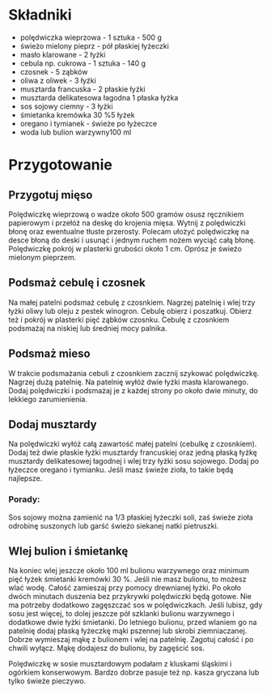 # Składniki
 - polędwiczka wieprzowa - 1 sztuka - 500 g
 - świeżo mielony pieprz - pół płaskiej łyżeczki
- masło klarowane - 2 łyżki
- cebula np. cukrowa - 1 sztuka - 140 g
- czosnek - 5 ząbków
- oliwa z oliwek - 3 łyżki
- musztarda francuska - 2 płaskie łyżki
- musztarda delikatesowa łagodna 1 płaska łyżka
- sos sojowy ciemny - 3 łyżki
- śmietanka kremówka 30 %5 łyżek
- oregano i tymianek - świeże po łyżeczce
- woda lub bulion warzywny100 ml
# Przygotowanie
## Przygotuj mięso
Polędwiczkę wieprzową o wadze około 500 gramów osusz ręcznikiem papierowym i przełóż na deskę do krojenia mięsa. Wytnij z polędwiczki błonę oraz ewentualne tłuste przerosty. Polecam ułożyć polędwiczkę na desce błoną do deski i usunąć i jednym ruchem nożem wyciąć całą błonę. Polędwiczkę pokrój w plasterki grubości około 1 cm. Oprósz je świeżo mielonym pieprzem.

## Podsmaż cebulę i czosnek
Na małej patelni podsmaż cebulę z czosnkiem. Nagrzej patelnię i wlej trzy łyżki oliwy lub oleju z pestek winogron. Cebulę obierz i poszatkuj. Obierz też i pokrój w plasterki pięć ząbków czosnku. Cebulę z czosnkiem podsmażaj na niskiej lub średniej mocy palnika.

## Podsmaż mieso
W trakcie podsmażania cebuli z czosnkiem zacznij szykować polędwiczkę. Nagrzej dużą patelnię. Na patelnię wyłóż dwie łyżki masła klarowanego. Dodaj polędwiczki i podsmażaj je z każdej strony po około dwie minuty, do lekkiego zarumienienia. 

## Dodaj musztardy
Na polędwiczki wyłóż całą zawartość małej patelni (cebulkę z czosnkiem). Dodaj też dwie płaskie łyżki musztardy francuskiej oraz jedną płaską łyżkę musztardy delikatesowej łagodnej i wlej trzy łyżki sosu sojowego. Dodaj po łyżeczce oregano i tymianku. Jeśli masz świeże zioła, to takie będą najlepsze.

### Porady: 
Sos sojowy można zamienić na 1/3 płaskiej łyżeczki soli, zaś świeże zioła odrobinę suszonych lub garść świeżo siekanej natki pietruszki. 

## Wlej bulion i śmietankę
Na koniec wlej jeszcze około 100 ml bulionu warzywnego oraz minimum pięć łyżek śmietanki kremówki 30 %. Jeśli nie masz bulionu, to możesz wlać wodę. Całość zamieszaj przy pomocy drewnianej łyżki. Po około dwóch minutach duszenia bez przykrywki polędwiczki będą gotowe. 
Nie ma potrzeby dodatkowo zagęszczać sos w polędwiczkach. Jeśli lubisz, gdy sosu jest więcej, to dolej jeszcze pół szklanki bulionu warzywnego i dodatkowe dwie łyżki śmietanki. Do letniego bulionu, przed wlaniem go na patelnię dodaj płaską łyżeczkę mąki pszennej lub skrobi ziemniaczanej. Dobrze wymieszaj mąkę z bulionem i wlej na patelnię. Zagotuj całość i po chwili wyłącz. Mąkę dodajesz do bulionu, by zagęścić sos. 

Polędwiczkę w sosie musztardowym podałam z kluskami śląskimi i ogórkiem konserwowym. Bardzo dobrze pasuje też np. kasza gryczana lub tylko świeże pieczywo. 